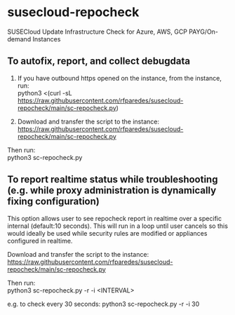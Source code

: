 # susecloud-repocheck
SUSECloud Update Infrastructure Check for Azure, AWS, GCP PAYG/On-demand Instances

## To autofix, report, and collect debugdata

1. If you have outbound https opened on the instance, from the instance, run:  
python3 <(curl -sL https://raw.githubusercontent.com/rfparedes/susecloud-repocheck/main/sc-repocheck.py)

2. Download and transfer the script to the instance:  
https://raw.githubusercontent.com/rfparedes/susecloud-repocheck/main/sc-repocheck.py 

Then run:  
python3 sc-repocheck.py

## To report realtime status while troubleshooting (e.g. while proxy administration is dynamically fixing configuration)

This option allows user to see repocheck report in realtime over a specific internal (default:10 seconds).  This will run in a loop until user cancels so this would ideally be used while security rules are modified or appliances configured in realtime.

Download and transfer the script to the instance:  
https://raw.githubusercontent.com/rfparedes/susecloud-repocheck/main/sc-repocheck.py 

Then run:  
python3 sc-repocheck.py -r -i \<INTERVAL>
  
e.g. to check every 30 seconds: python3 sc-repocheck.py -r -i 30 
  
 


